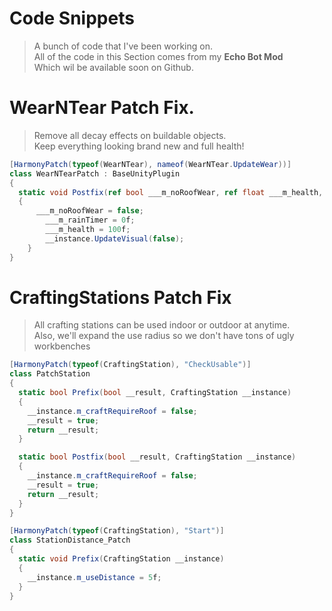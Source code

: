 # Code Snippets
> A bunch of code that I've been working on.  
> All of the code in this Section comes from my **Echo Bot Mod**  
> Which wil be available soon on Github. 

# WearNTear Patch Fix.
> Remove all decay effects on buildable objects.  
> Keep everything looking brand new and full health!
```cs
[HarmonyPatch(typeof(WearNTear), nameof(WearNTear.UpdateWear))]
class WearNTearPatch : BaseUnityPlugin
{
  static void Postfix(ref bool ___m_noRoofWear, ref float ___m_health, ref float ___m_rainTimer, WearNTear __instance)
  {
	  ___m_noRoofWear = false;
		___m_rainTimer = 0f;
		___m_health = 100f;
		__instance.UpdateVisual(false);
	}
}
```

# CraftingStations Patch Fix
> All crafting stations can be used indoor or outdoor at anytime.  
> Also, we'll expand the use radius so we don't have tons of ugly workbenches  
```cs
[HarmonyPatch(typeof(CraftingStation), "CheckUsable")]
class PatchStation
{
  static bool Prefix(bool __result, CraftingStation __instance)
  {
    __instance.m_craftRequireRoof = false;
    __result = true;
    return __result;
  }

  static bool Postfix(bool __result, CraftingStation __instance)
  {
    __instance.m_craftRequireRoof = false;
    __result = true;
    return __result;
  }
}

[HarmonyPatch(typeof(CraftingStation), "Start")]
class StationDistance_Patch
{
  static void Prefix(CraftingStation __instance)
  {
    __instance.m_useDistance = 5f;
  }
}
```

# 
